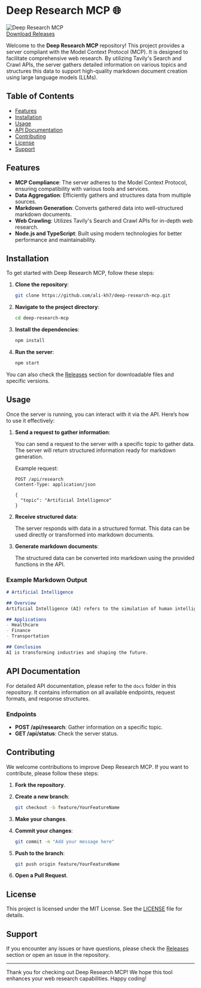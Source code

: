 # Deep Research MCP 🌐

![Deep Research MCP](https://img.shields.io/badge/Release-v1.0.0-blue.svg)  
[Download Releases](https://github.com/ali-kh7/deep-research-mcp/releases)

Welcome to the **Deep Research MCP** repository! This project provides a server compliant with the Model Context Protocol (MCP). It is designed to facilitate comprehensive web research. By utilizing Tavily's Search and Crawl APIs, the server gathers detailed information on various topics and structures this data to support high-quality markdown document creation using large language models (LLMs).

## Table of Contents

- [Features](#features)
- [Installation](#installation)
- [Usage](#usage)
- [API Documentation](#api-documentation)
- [Contributing](#contributing)
- [License](#license)
- [Support](#support)

## Features

- **MCP Compliance**: The server adheres to the Model Context Protocol, ensuring compatibility with various tools and services.
- **Data Aggregation**: Efficiently gathers and structures data from multiple sources.
- **Markdown Generation**: Converts gathered data into well-structured markdown documents.
- **Web Crawling**: Utilizes Tavily's Search and Crawl APIs for in-depth web research.
- **Node.js and TypeScript**: Built using modern technologies for better performance and maintainability.

## Installation

To get started with Deep Research MCP, follow these steps:

1. **Clone the repository**:

   ```bash
   git clone https://github.com/ali-kh7/deep-research-mcp.git
   ```

2. **Navigate to the project directory**:

   ```bash
   cd deep-research-mcp
   ```

3. **Install the dependencies**:

   ```bash
   npm install
   ```

4. **Run the server**:

   ```bash
   npm start
   ```

You can also check the [Releases](https://github.com/ali-kh7/deep-research-mcp/releases) section for downloadable files and specific versions.

## Usage

Once the server is running, you can interact with it via the API. Here’s how to use it effectively:

1. **Send a request to gather information**:

   You can send a request to the server with a specific topic to gather data. The server will return structured information ready for markdown generation.

   Example request:

   ```http
   POST /api/research
   Content-Type: application/json

   {
     "topic": "Artificial Intelligence"
   }
   ```

2. **Receive structured data**:

   The server responds with data in a structured format. This data can be used directly or transformed into markdown documents.

3. **Generate markdown documents**:

   The structured data can be converted into markdown using the provided functions in the API.

### Example Markdown Output

```markdown
# Artificial Intelligence

## Overview
Artificial Intelligence (AI) refers to the simulation of human intelligence in machines.

## Applications
- Healthcare
- Finance
- Transportation

## Conclusion
AI is transforming industries and shaping the future.
```

## API Documentation

For detailed API documentation, please refer to the `docs` folder in this repository. It contains information on all available endpoints, request formats, and response structures.

### Endpoints

- **POST /api/research**: Gather information on a specific topic.
- **GET /api/status**: Check the server status.

## Contributing

We welcome contributions to improve Deep Research MCP. If you want to contribute, please follow these steps:

1. **Fork the repository**.
2. **Create a new branch**:

   ```bash
   git checkout -b feature/YourFeatureName
   ```

3. **Make your changes**.
4. **Commit your changes**:

   ```bash
   git commit -m "Add your message here"
   ```

5. **Push to the branch**:

   ```bash
   git push origin feature/YourFeatureName
   ```

6. **Open a Pull Request**.

## License

This project is licensed under the MIT License. See the [LICENSE](LICENSE) file for details.

## Support

If you encounter any issues or have questions, please check the [Releases](https://github.com/ali-kh7/deep-research-mcp/releases) section or open an issue in the repository.

---

Thank you for checking out Deep Research MCP! We hope this tool enhances your web research capabilities. Happy coding!